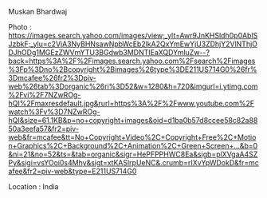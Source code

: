 Muskan Bhardwaj

Photo : https://images.search.yahoo.com/images/view;_ylt=Awr9JnKHSldh0p0AblSJzbkF;_ylu=c2VjA3NyBHNsawNpbWcEb2lkA2QxYmEwYjU3ZDhjY2VlNThjODJhODg1MGEzZWVmYTU3BGdwb3MDNTIEaXQDYmluZw--?back=https%3A%2F%2Fimages.search.yahoo.com%2Fsearch%2Fimages%3Fp%3Dno%2Bcopyright%2Bimages%26type%3DE211US714G0%26fr%3Dmcafee%26fr2%3Dpiv-web%26tab%3Dorganic%26ri%3D52&w=1280&h=720&imgurl=i.ytimg.com%2Fvi%2F7NZwROg-hQI%2Fmaxresdefault.jpg&rurl=https%3A%2F%2Fwww.youtube.com%2Fwatch%3Fv%3D7NZwROg-hQI&size=61.1KB&p=no+copyright+images&oid=d1ba0b57d8ccee58c82a8850a3eefa57&fr2=piv-web&fr=mcafee&tt=No+Copyright+Video%2C+Copyright+Free%2C+Motion+Graphics%2C+Background%2C+Animation%2C+Green+Screen+...&b=0&ni=21&no=52&ts=&tab=organic&sigr=HePFPPHWC8Ea&sigb=plXVgaA4SZPy&sigi=vsYOoi0s4Mhy&sigt=xtKASlrpUeNC&.crumb=rIXvYpWDokD&fr=mcafee&fr2=piv-web&type=E211US714G0

Location : India

